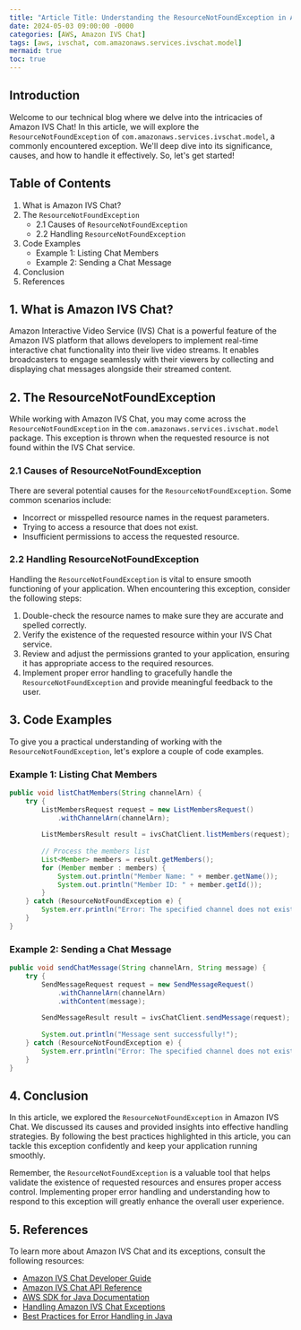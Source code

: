 ```yaml
---
title: "Article Title: Understanding the ResourceNotFoundException in Amazon IVS Chat: A Comprehensive Guide"
date: 2024-05-03 09:00:00 -0000
categories: [AWS, Amazon IVS Chat]
tags: [aws, ivschat, com.amazonaws.services.ivschat.model]
mermaid: true
toc: true
---
```



## Introduction

Welcome to our technical blog where we delve into the intricacies of Amazon IVS Chat! In this article, we will explore the `ResourceNotFoundException` of `com.amazonaws.services.ivschat.model`, a commonly encountered exception. We'll deep dive into its significance, causes, and how to handle it effectively. So, let's get started!

## Table of Contents

1. What is Amazon IVS Chat?
2. The `ResourceNotFoundException`
    - 2.1 Causes of `ResourceNotFoundException`
    - 2.2 Handling `ResourceNotFoundException`
3. Code Examples
    - Example 1: Listing Chat Members
    - Example 2: Sending a Chat Message
4. Conclusion
5. References

## 1. What is Amazon IVS Chat?

Amazon Interactive Video Service (IVS) Chat is a powerful feature of the Amazon IVS platform that allows developers to implement real-time interactive chat functionality into their live video streams. It enables broadcasters to engage seamlessly with their viewers by collecting and displaying chat messages alongside their streamed content.

## 2. The ResourceNotFoundException

While working with Amazon IVS Chat, you may come across the `ResourceNotFoundException` in the `com.amazonaws.services.ivschat.model` package. This exception is thrown when the requested resource is not found within the IVS Chat service.

### 2.1 Causes of ResourceNotFoundException

There are several potential causes for the `ResourceNotFoundException`. Some common scenarios include:

- Incorrect or misspelled resource names in the request parameters.
- Trying to access a resource that does not exist.
- Insufficient permissions to access the requested resource.

### 2.2 Handling ResourceNotFoundException

Handling the `ResourceNotFoundException` is vital to ensure smooth functioning of your application. When encountering this exception, consider the following steps:

1. Double-check the resource names to make sure they are accurate and spelled correctly.
2. Verify the existence of the requested resource within your IVS Chat service.
3. Review and adjust the permissions granted to your application, ensuring it has appropriate access to the required resources.
4. Implement proper error handling to gracefully handle the `ResourceNotFoundException` and provide meaningful feedback to the user.

## 3. Code Examples

To give you a practical understanding of working with the `ResourceNotFoundException`, let's explore a couple of code examples.

### Example 1: Listing Chat Members

```java
public void listChatMembers(String channelArn) {
    try {
        ListMembersRequest request = new ListMembersRequest()
            .withChannelArn(channelArn);
            
        ListMembersResult result = ivsChatClient.listMembers(request);
        
        // Process the members list
        List<Member> members = result.getMembers();
        for (Member member : members) {
            System.out.println("Member Name: " + member.getName());
            System.out.println("Member ID: " + member.getId());
        }
    } catch (ResourceNotFoundException e) {
        System.err.println("Error: The specified channel does not exist!");
    }
}
```

### Example 2: Sending a Chat Message

```java
public void sendChatMessage(String channelArn, String message) {
    try {
        SendMessageRequest request = new SendMessageRequest()
            .withChannelArn(channelArn)
            .withContent(message);
            
        SendMessageResult result = ivsChatClient.sendMessage(request);
        
        System.out.println("Message sent successfully!");
    } catch (ResourceNotFoundException e) {
        System.err.println("Error: The specified channel does not exist!");
    }
}
```

## 4. Conclusion

In this article, we explored the `ResourceNotFoundException` in Amazon IVS Chat. We discussed its causes and provided insights into effective handling strategies. By following the best practices highlighted in this article, you can tackle this exception confidently and keep your application running smoothly.

Remember, the `ResourceNotFoundException` is a valuable tool that helps validate the existence of requested resources and ensures proper access control. Implementing proper error handling and understanding how to respond to this exception will greatly enhance the overall user experience.

## 5. References

To learn more about Amazon IVS Chat and its exceptions, consult the following resources:

- [Amazon IVS Chat Developer Guide](https://docs.aws.amazon.com/ivs/latest/userguide/chat.html)
- [Amazon IVS Chat API Reference](https://docs.aws.amazon.com/ivs-chat/latest/APIReference)
- [AWS SDK for Java Documentation](https://docs.aws.amazon.com/sdk-for-java/)
- [Handling Amazon IVS Chat Exceptions](https://docs.aws.amazon.com/ivs-chat/latest/APIReference/CommonErrors.html)
- [Best Practices for Error Handling in Java](https://www.baeldung.com/java-error-handling-best-practices)